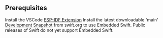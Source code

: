 ## Prerequisites

Install the VSCode [ESP-IDF Extension](https://github.com/espressif/vscode-esp-idf-extension)
Install the latest downloadable 'main' [Development Snapshot](https://www.swift.org/install/macos/#development-snapshots) from swift.org to use Embedded Swift. Public releases of Swift do not yet support Embedded Swift.
